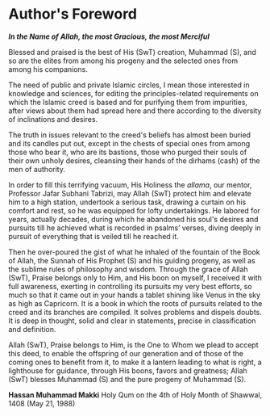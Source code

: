 Author's Foreword
=================

***In the Name of Allah, the most Gracious, the most Merciful***

Blessed and praised is the best of His (SwT) creation, Muhammad (S), and
so are the elites from among his progeny and the selected ones from
among his companions.

The need of public and private Islamic circles, I mean those interested
in knowledge and sciences, for editing the principles-related
requirements on which the Islamic creed is based and for purifying them
from impurities, after views about them had spread here and there
according to the diversity of inclinations and desires.

The truth in issues relevant to the creed's beliefs has almost been
buried and its candles put out, except in the chests of special ones
from among those who bear it, who are its bastions, those who purged
their souls of their own unholy desires, cleansing their hands of the
dirhams (cash) of the men of authority.

In order to fill this terrifying vacuum, His Holiness the *allama*, our
mentor, Professor Jafar Subhani Tabrizi, may Allah (SwT) protect him and
elevate him to a high station, undertook a serious task, drawing a
curtain on his comfort and rest, so he was equipped for lofty
undertakings. He labored for years, actually decades, during which he
abandoned his soul's desires and pursuits till he achieved what is
recorded in psalms’ verses, diving deeply in pursuit of everything that
is veiled till he reached it.

Then he over-poured the gist of what he inhaled of the fountain of the
Book of Allah, the Sunnah of His Prophet (S) and his guiding progeny, as
well as the sublime rules of philosophy and wisdom. Through the grace of
Allah (SwT), Praise belongs only to Him, and His boon on myself, I
received it with full awareness, exerting in controlling its pursuits my
very best efforts, so much so that it came out in your hands a tablet
shining like Venus in the sky as high as Capricorn. It is a book in
which the roots of pursuits related to the creed and its branches are
compiled. It solves problems and dispels doubts. It is deep in thought,
solid and clear in statements, precise in classification and definition.

Allah (SwT), Praise belongs to Him, is the One to Whom we plead to
accept this deed, to enable the offspring of our generation and of those
of the coming ones to benefit from it, to make it a lantern leading to
what is right, a lighthouse for guidance, through His boons, favors and
greatness; Allah (SwT) blesses Muhammad (S) and the pure progeny of
Muhammad (S).

**Hassan Muhammad Makki**
Holy Qum on the 4th of Holy Month of Shawwal, 1408 (May 21, 1988)


